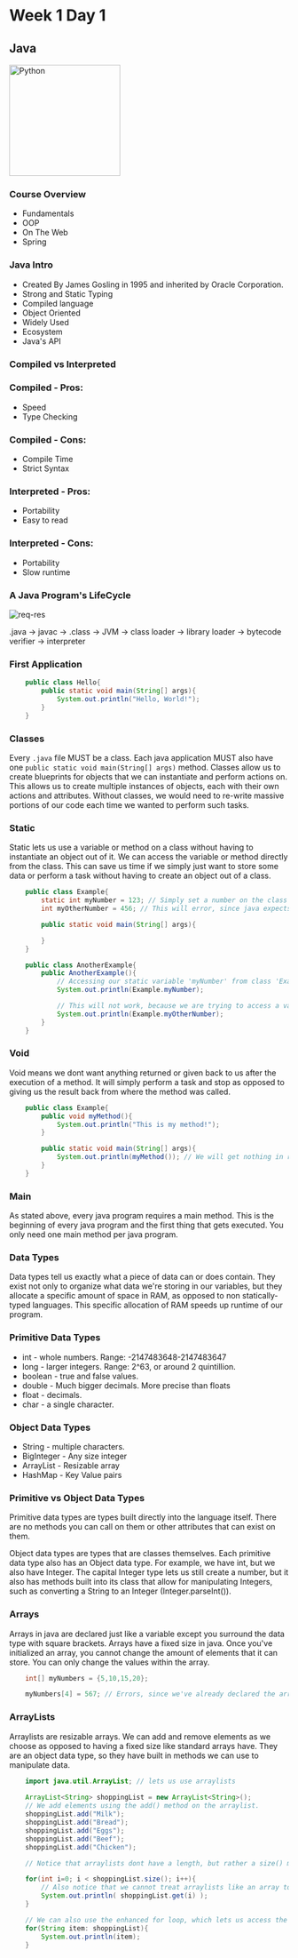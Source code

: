 # Week 1 Day 1

## Java

<img src="https://upload.wikimedia.org/wikipedia/en/thumb/3/30/Java_programming_language_logo.svg/1200px-Java_programming_language_logo.svg.png" alt="Python" width="200px">

### Course Overview

* Fundamentals
* OOP
* On The Web
* Spring

### Java Intro

* Created By James Gosling in 1995 and inherited by Oracle Corporation.
* Strong and Static Typing
* Compiled language
* Object Oriented
* Widely Used
* Ecosystem
* Java's API

### Compiled vs Interpreted

### Compiled - Pros:
* Speed
* Type Checking

### Compiled - Cons:
* Compile Time
* Strict Syntax

### Interpreted - Pros:
* Portability
* Easy to read

### Interpreted - Cons:
* Portability
* Slow runtime

### A Java Program's LifeCycle

<img src="http://www.eeng.dcu.ie/~ee553/ee402notes/html/figures/JavaLifeCycle.gif" alt="req-res">

.java ->
javac ->
.class ->
JVM ->
class loader ->
library loader ->
bytecode verifier ->
interpreter

### First Application
```java
	public class Hello{
		public static void main(String[] args){
			System.out.println("Hello, World!");
		}
	}
```

### Classes
Every <code>.java</code> file MUST be a class.
Each java application MUST also have one <code>public static void main(String[] args)</code> method.
Classes allow us to create blueprints for objects
that we can instantiate and perform actions on. This allows us to create multiple instances of objects, each with their own actions and attributes. Without classes, we would need to re-write massive portions of our code each time we wanted to perform such tasks.

### Static
Static lets us use a variable or method on a class
without having to instantiate an object out of it.
We can access the variable or method directly from the class. This can
save us time if we simply just want to store some data or perform a task without having to create an object out of a class.

```java
	public class Example{
		static int myNumber = 123; // Simply set a number on the class rather than an object instance.
		int myOtherNumber = 456; // This will error, since java expects this variable to be set on an instance of an object or by using the 'this' keyword.

		public static void main(String[] args){

		}
	}

	public class AnotherExample{
		public AnotherExample(){
			// Accessing our static variable 'myNumber' from class 'Example'
			System.out.println(Example.myNumber);

			// This will not work, because we are trying to access a variable that only exists on instances of our Example class.
			System.out.println(Example.myOtherNumber);
		}
	}
```

### Void
Void means we dont want anything returned or given back to us after the execution of a method. It will simply perform a task and stop as opposed to giving us the result back from where the method was called.

```java
	public class Example{
		public void myMethod(){
			System.out.println("This is my method!");
		}

		public static void main(String[] args){
			System.out.println(myMethod()); // We will get nothing in return once we print the result of calling 'myMethod' because we've stated we dont want anything back in 'myMethod's signature.
		}
	}
```

### Main
As stated above, every java program requires a main method.
This is the beginning of every java program and the first thing that gets executed. You only need one main method per java program.

### Data Types

Data types tell us exactly what a piece of data can or does contain. They exist not only to organize what data we're storing in our variables, but they allocate a specific amount of space in RAM, as opposed to non statically-typed languages. This specific allocation of RAM speeds up runtime of our program.

### Primitive Data Types

* int     - whole numbers. Range: -2147483648-2147483647
* long    - larger integers. Range: 2^63, or around 2 quintillion.
* boolean - true and false values.
* double  - Much bigger decimals. More precise than floats
* float   - decimals.
* char    - a single character.

### Object Data Types

* String     - multiple characters.
* BigInteger - Any size integer
* ArrayList  - Resizable array
* HashMap    - Key Value pairs

### Primitive vs Object Data Types

Primitive data types are types built directly into the language itself. There are no methods you can call on them or other attributes that can exist on them.

Object data types are types that are classes themselves. Each primitive data type also has an Object data type. For example, we have int, but we also have Integer. The capital Integer type lets us still create a number, but it also has methods built into its class that allow for manipulating Integers, such as converting a String to an Integer (Integer.parseInt()).

### Arrays
Arrays in java are declared just like a variable except you surround the data type with square brackets. Arrays have a fixed size in java. Once you've initialized an array, you cannot change the amount of elements that it can store. You can only change the values within the array.

```java
	int[] myNumbers = {5,10,15,20};

	myNumbers[4] = 567; // Errors, since we've already declared the array with 4 numbers, a 5th index doesnt exist. Once an array is declared, you cannot add or remove indices, only change their values. This is where arraylists will come into play.
```

### ArrayLists
Arraylists are resizable arrays. We can add and remove elements as we choose as opposed to having a fixed size like standard arrays have. They are an object data type, so they have built in methods we can use to manipulate data.

```java
	import java.util.ArrayList; // lets us use arraylists
	
	ArrayList<String> shoppingList = new ArrayList<String>();
	// We add elements using the add() method on the arraylist.
	shoppingList.add("Milk");
	shoppingList.add("Bread");
	shoppingList.add("Eggs");
	shoppingList.add("Beef");
	shoppingList.add("Chicken");

	// Notice that arraylists dont have a length, but rather a size() method. This is because we can resize our arraylist by adding or removing elements. We can use this to iterate our arraylist.

	for(int i=0; i < shoppingList.size(); i++){
		// Also notice that we cannot treat arraylists like an array to access its values. We must call the get() method on our list followed by the index we wish to access to retrieve its value. 
		System.out.println( shoppingList.get(i) );
	}

	// We can also use the enhanced for loop, which lets us access the values without the need to refer to an index. This is useful in the case that we dont care about the index and just want the value. If you do need the index however, use a regular for loop like we've done above.
	for(String item: shoppingList){
		System.out.println(item);
	}
```